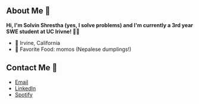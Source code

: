 ## About Me 👋
**Hi, I'm Solvin Shrestha (yes, I solve problems) and I'm currently a 3rd year SWE student at UC Irivne! 🐜🍴**

- 📍 Irvine, California
- 🥟 Favorite Food: momos (Nepalese dumplings!)

## Contact Me 📱
- [Email](solvins@uci.edu)
- [LinkedIn](https://www.linkedin.com/in/ssolvin/)
- [Spotify](https://open.spotify.com/user/q8a6e672pdb24kyftxn2lo9qn)
